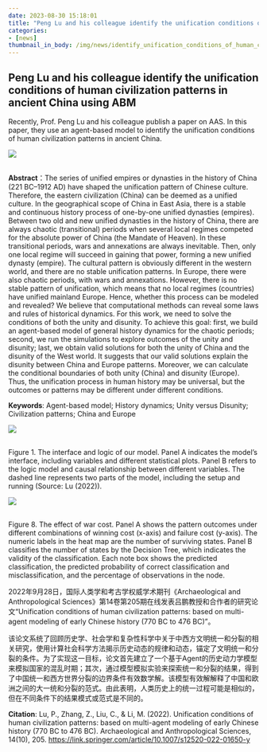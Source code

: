 ```yaml
---
date: 2023-08-30 15:18:01
title: "Peng Lu and his colleague identify the unification conditions of human civilization patterns in ancient China using ABM"
categories:
- [news]
thumbnail_in_body: /img/news/identify_unification_conditions_of_human_civilization2.png
---
```

## <div class="post_flex_center_center">Peng Lu and his colleague identify the unification conditions of human civilization patterns in ancient China using ABM</div>

Recently, Prof. Peng Lu and his colleague publish a paper on AAS. In this paper, they use an agent-based model to identify the unification conditions of human civilization patterns in ancient China.

<div class="p_center">
    <img class="post_block-item" style="max-width: 80%;margin-bottom: 16px;" src="/img/news/identify_unification_conditions_of_human_civilization1.png">
</div>

**Abstract**：The series of unified empires or dynasties in the history of China (221 BC–1912 AD) have shaped the unification pattern of Chinese culture. Therefore, the eastern civilization (China) can be deemed as a unified culture. In the geographical scope of China in East Asia, there is a stable and continuous history process of one-by-one unified dynasties (empires). Between two old and new unified dynasties in the history of China, there are always chaotic (transitional) periods when several local regimes competed for the absolute power of China (the Mandate of Heaven). In these transitional periods, wars and annexations are always inevitable. Then, only one local regime will succeed in gaining that power, forming a new unified dynasty (empire). The cultural pattern is obviously different in the western world, and there are no stable unification patterns. In Europe, there were also chaotic periods, with wars and annexations. However, there is no stable pattern of unification, which means that no local regimes (countries) have unified mainland Europe. Hence, whether this process can be modeled and revealed? We believe that computational methods can reveal some laws and rules of historical dynamics. For this work, we need to solve the conditions of both the unity and disunity. To achieve this goal: first, we build an agent-based model of general history dynamics for the chaotic periods; second, we run the simulations to explore outcomes of the unity and disunity; last, we obtain valid solutions for both the unity of China and the disunity of the West world. It suggests that our valid solutions explain the disunity between China and Europe patterns. Moreover, we can calculate the conditional boundaries of both unity (China) and disunity (Europe). Thus, the unification process in human history may be universal, but the outcomes or patterns may be different under different conditions.

**Keywords**: Agent-based model; History dynamics; Unity versus Disunity; Civilization patterns; China and Europe

<div class="p_center">
    <img class="post_block-item" style="max-width: 80%;margin-bottom: 16px;" src="/img/news/identify_unification_conditions_of_human_civilization2.png">
</div>

Figure 1. The interface and logic of our model. Panel A indicates the model’s interface, including variables and different statistical plots. Panel B refers to the logic model and causal relationship between different variables. The dashed line represents two parts of the model, including the setup and running (Source: Lu (2022)).

<div class="p_center">
    <img class="post_block-item" style="max-width: 80%;margin-bottom: 16px;" src="/img/news/identify_unification_conditions_of_human_civilization3.png">
</div>

Figure 8. The effect of war cost. Panel A shows the pattern outcomes under different combinations of winning cost (x-axis) and failure cost (y-axis). The numeric labels in the heat map are the number of surviving states. Panel B classifies the number of states by the Decision Tree, which indicates the validity of the classification. Each note box shows the predicted classification, the predicted probability of correct classification and misclassification, and the percentage of observations in the node.

2022年9月28日，国际人类学和考古学权威学术期刊《Archaeological and Anthropological Sciences》第14卷第205期在线发表吕鹏教授和合作者的研究论文“Unification conditions of human civilization patterns: based on  multi-agent modeling of early Chinese history (770 BC to 476 BC)”。

该论文系统了回顾历史学、社会学和复杂性科学中关于中西方文明统一和分裂的相关研究，使用计算社会科学方法揭示历史动态的规律和动态，锚定了文明统一和分裂的条件。为了实现这一目标，论文首先建立了一个基于Agent的历史动力学模型来模拟国家的混乱时期；其次，通过模型模拟实验来探索统一和分裂的结果，得到了中国统一和西方世界分裂的边界条件有效数学解。该模型有效解解释了中国和欧洲之间的大一统和分裂的范式。由此表明，人类历史上的统一过程可能是相似的，但在不同条件下的结果模式或范式是不同的。

**Citation**:
Lu, P., Zhang, Z., Liu, C., & Li, M. (2022). Unification conditions of human civilization patterns: based on multi-agent modeling of early Chinese history (770 BC to 476 BC). Archaeological and Anthropological Sciences, 14(10), 205. https://link.springer.com/article/10.1007/s12520-022-01650-y
